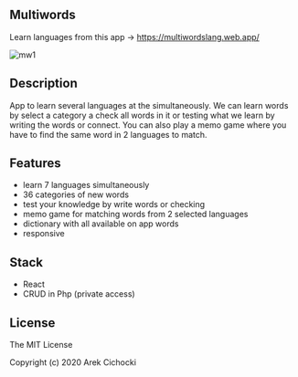 ## Multiwords

Learn languages from this app -> https://multiwordslang.web.app/

![mw1](https://user-images.githubusercontent.com/62649296/113475146-19820280-9474-11eb-83a0-bf789d2712c9.png)

## Description

App to learn several languages at the simultaneously. We can learn words by select a category a check all words in it or testing what we learn by writing the words or connect. You can also play a memo game where you have to find the same word in 2 languages to match.

## Features

- learn 7 languages simultaneously
- 36 categories of new words
- test your knowledge by write words or checking
- memo game for matching words from 2 selected languages
- dictionary with all available on app words
- responsive

## Stack
- React
- CRUD in Php (private access)

## License

The MIT License

Copyright (c) 2020 Arek Cichocki
